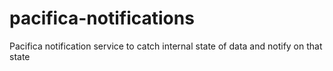 # pacifica-notifications
Pacifica notification service to catch internal state of data and notify on that state
